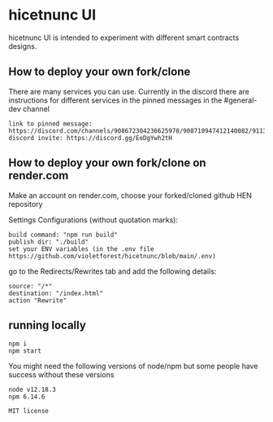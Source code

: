 # hicetnunc UI

hicetnunc UI is intended to experiment with different smart contracts designs.

## How to deploy your own fork/clone
There are many services you can use. Currently in the discord there are instructions for different services in the pinned messages in the #general-dev channel

```
link to pinned message: https://discord.com/channels/908672304236625970/908710947412140082/911347676258369597
discord invite: https://discord.gg/EeDgYwh2tH
```
## How to deploy your own fork/clone on render.com

Make an account on render.com, choose your forked/cloned github HEN repository

Settings Configurations (without quotation marks):

```
build command: "npm run build"
publish dir: "./build"
set your ENV variables (in the .env file https://github.com/violetforest/hicetnunc/blob/main/.env)
```

go to the Redirects/Rewrites tab and add the following details:

```
source: "/*" 
destination: "/index.html"
action "Rewrite"
```

## running locally

```
npm i
npm start
```

You might need the following versions of node/npm but some people have success without these versions
```
node v12.18.3
npm 6.14.6
```

`MIT license`
